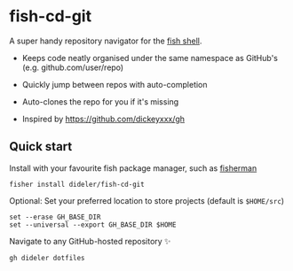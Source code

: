 # fish-cd-git

A super handy repository navigator for the [fish shell][].

- Keeps code neatly organised under the same namespace as GitHub's
  (e.g. github.com/user/repo)

- Quickly jump between repos with auto-completion

- Auto-clones the repo for you if it's missing

- Inspired by https://github.com/dickeyxxx/gh

## Quick start

Install with your favourite fish package manager, such as [fisherman][]
```
fisher install dideler/fish-cd-git
```

Optional: Set your preferred location to store projects (default is `$HOME/src`)
```
set --erase GH_BASE_DIR
set --universal --export GH_BASE_DIR $HOME
```

Navigate to any GitHub-hosted repository :sparkles:
```
gh dideler dotfiles
```

[fish shell]: https://fishshell.com/
[fisherman]: https://github.com/fisherman/fisherman
